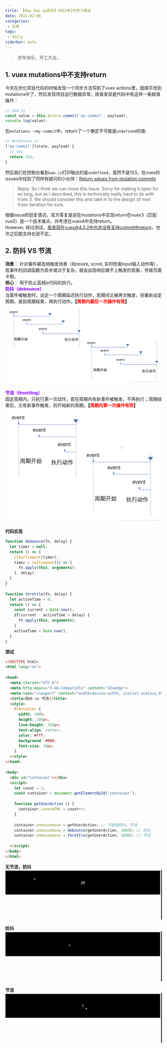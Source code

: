 ```yaml
---
title: 【day day up系列】2022年2月学习笔记
date: 2022-02-08
categories:
 - 日常
tags:
 - daily
siderbar: auto
---
```


> 虎年快乐，开工大吉。

## 1. vuex mutations中不支持return
今天在优化项目代码的时候发现一个同步方法写到了vuex actions里，就顺手改到mutations中了，然后发现项目运行数据异常，排查发现是代码中有这样一条赋值操作：  
```js
// aaa.js
const value = this.$store.commit('my-commit', payload);
console.log(value);
```  
在`mutations-->my-commit`中，return了一个确定不可能是`undefined`的值:  
```js
// mutations.js
['my-commit'](state, payload) {
  // xxx
  return 123;
}
```  
然后我们在控制台看到`aaa.js`打印输出的是`undefined`，竟然不是123。在vuex的issues中找到了同样有疑问的小伙伴：[Return values from mutation commits](https://github.com/vuejs/vuex/issues/1437)    
> Reply: So I think we can close this issue. Sorry for making it open for so long, but as I described, this is technically really hard to do with Vuex 3. We should consider this and take in to the design of next Vuex iteration for sure.  

根据issue的回复情况，官方答复是说在mutations中实现return在vuex3（匹配vue2）是一个技术难点，并考虑在vuex4中支持return。  
However, 经过测试，我发现在vuex@4.0.2中也并没有支持commit中return，也许之后能支持也说不定。

## 2. 防抖 VS 节流  
**场景**： 针对事件被高频触发场景（如resize, scroll, 实时检查input输入动作等），若事件的回调函数为异步或过于复杂，就会出现响应跟不上触发的现象，导致页面卡顿。    
**核心**： 用于防止高频js代码的执行。  
**<font color="#8800ff">防抖（debounce）</font>**  
当事件被触发时，设定一个周期延迟执行动作，若期间又被再次触发，则重新设定周期，直到周期结束，再执行动作。**【<font color="#ff0000">周期内最后一次操作有效</font>】**  
![](../images/daily-025.png)

**<font color="#8800ff">节流（throttling）</font>**   
固定周期内，只执行第一次动作，若在周期内有新事件被触发，不再执行；周期结束后，又有新事件触发，则开始新的周期。**【<font color="#ff0000">周期内第一次操作有效</font>】**  
![](../images/daily-026.png)  

**代码实现**  
```js
function debounce(fn, delay) {
  let timer = null;
  return () => {
    clearTimeout(timer);
    timer = setTimeout(() => {
      fn.apply(this, arguments);
    }, delay)
  }
}

function throttle(fn, delay) {
  let activeTime = 0;
  return () => {
    const current = Date.now();
    if(current - activeTime > delay) {
      fn.apply(this, arguments);
    }
    activeTime = Date.now();
  }
}
```  

**测试**  
```html
<!DOCTYPE html>
<html lang="en">

<head>
  <meta charset="UTF-8">
  <meta http-equiv="X-UA-Compatible" content="IE=edge">
  <meta name="viewport" content="width=device-width, initial-scale=1.0">
  <title>防抖 vs 节流</title>
  <style>
    #container {
      width: 100%;
      height: 200px;
      line-height: 200px;
      text-align: center;
      color: #fff;
      background: #000;
      font-size: 30px;
    }
  </style>
</head>

<body>
  <div id="container"></div>
  <script>
    let count = 1;
    const container = document.getElementById('container');

    function getUserAction () {
      container.innerHTML = count++;
    }

    container.onmousemove = getUserAction; // 不使用防抖，节流
    container.onmousemove = debounce(getUserAction, 1000); // 防抖
    container.onmousemove = throttle(getUserAction, 1000); // 节流

  </script>
</body>
</html>
```
**无节流，防抖**  
![](../images/daily-027.gif)  

**防抖**  
![](../images/daily-028.gif)  

**节流**  
![](../images/daily-029.gif)

